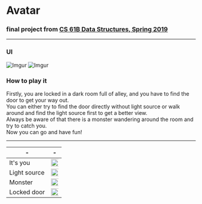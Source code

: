 # Avatar

### final project from [CS 61B Data Structures, Spring 2019](https://sp19.datastructur.es)

---

### UI

![Imgur](https://i.imgur.com/IMe4fvv.png)
![Imgur](https://i.imgur.com/AGx4I6a.png)

### How to play it

Firstly, you are locked in a dark room full of alley, and you have to find the door to get your way out.
<br/>
You can either try to find the door directly without light source or walk around and find the light source first to get a better view.
<br/>
Always be aware of that there is a monster wandering around the room and try to catch you.
<br/>
Now you can go and have fun!

---
| - | - |
| - | - |
| It's you | <img src="https://i.imgur.com/OoHA8x0.png" height="400%" width="400%"> |
| Light source | <img src="https://i.imgur.com/K8z7zwp.png" width="400%"> |
| Monster | <img src="https://i.imgur.com/hciMCn4.png" width="400%"> |
| Locked door | <img src="https://i.imgur.com/lajty1o.png" width="400%"> |

